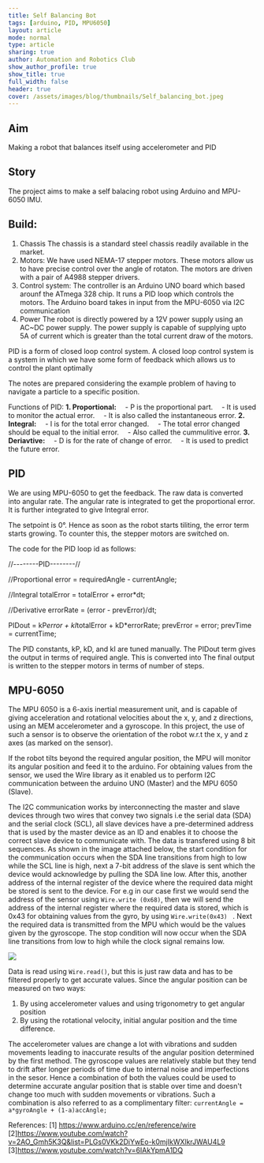 ```yaml
---
title: Self Balancing Bot
tags: [arduino, PID, MPU6050]
layout: article
mode: normal
type: article
sharing: true
author: Automation and Robotics Club
show_author_profile: true
show_title: true
full_width: false
header: true
cover: /assets/images/blog/thumbnails/Self_balancing_bot.jpeg
---
```


## Aim
Making a robot that balances itself using accelerometer and PID
<!--more-->
## Story

The project aims to make a self balacing robot using Arduino and MPU-6050 IMU. 

## Build:
1. Chassis
The chassis is a standard steel chassis readily available in the market.
2. Motors:
We have used NEMA-17 stepper motors. These motors allow us to have precise control over the angle of rotaton. The motors are driven with a pair of A4988 stepper drivers.
3. Control system:
The controller is an Arduino UNO board which based arounf the ATmega 328 chip. It runs a PID loop which controls the motors. The Arduino board takes in input from the MPU-6050 via I2C communication
4. Power 
The robot is directly powered by a 12V power supply using an AC~DC power supply. The power supply is capable of supplying upto 5A of current which is greater than the total current draw of the motors. 

PID is a form of closed loop control system. A closed loop control system is a system in which we have some form of feedback which allows us to control the plant optimally

The notes are prepared considering the example problem of having to navigate a particle to a specific position.

Functions of PID:
<b>1.  Proportional:</b>
	&emsp;- P is the proportional part. 
	&emsp;- It is used to monitor the actual error. 
	&emsp;- It is also called the instantaneous error. 
<b>2. Integral:</b>
	&emsp;- I is for the total error changed.
	&emsp;- The total error changed should be equal to the initial error.
	&emsp;-  Also called the cummulitive error.
 <b>3. Deriavtive:</b>
	&emsp;-  D is for the rate of change of error.
	&emsp;-  It is used to predict the future error.
	
## PID	
We are using MPU-6050 to get the feedback. The raw data is converted into angular rate. The angular rate is integrated to get the proportional error. It is further integrated to give Integral error.

The setpoint is 0°. Hence as soon as the robot starts tiliting, the error term starts growing. To counter this, the stepper motors are switched on. 

The code for the PID loop id as follows:

//--------PID--------//  
  
  //Proportional
  error = requiredAngle - currentAngle;

  //Integral
  totalError = totalError + error*dt;

  //Derivative
  errorRate = (error - prevError)/dt;
  
  PIDout = kP*error + kI*totalError + kD*errorRate;
  prevError = error;
  prevTime = currentTime;


The PID constants, kP, kD, and kI are tuned manually. The PIDout term gives the output in terms of required angle. This is converted into 
The final output is written to the stepper motors in terms of number of steps.


## MPU-6050
The MPU 6050 is a 6-axis inertial measurement unit, and is capable of giving acceleration and rotational velocities about the x, y, and z directions, using an MEM accelerometer and a gyroscope. In this project, the use of such a sensor is to observe the orientation of the robot w.r.t the x, y and z axes (as marked on the sensor). 

If the robot tilts beyond the required angular position, the MPU will monitor its angular position and feed it to the arduino. For obtaining values from the sensor, we used the Wire library as it enabled us to perform I2C communication between the arduino UNO (Master) and the MPU 6050 (Slave).

The I2C communication works by interconnecting the master and slave devices through two wires that convey two signals i.e the serial data (SDA) and the serial clock (SCL), all slave devices have a pre-determined address that is used by the master device as an ID and enables it to choose the correct slave device to communicate with. The data is transfered using 8 bit sequences. As shown in the image attached below, the start condition for the communication occurs when the SDA line transitions from high to low while the SCL line is high, next a 7-bit address of the slave is sent which the device would acknowledge by pulling the SDA line low. After this, another address of the internal register of the device where the required data might be stored is sent to the device. For e.g in our case first we would send the address of the sensor using `Wire.write
(0x68)`, then we will send the address of the internal register where the required data is stored, which is 0x43 for obtaining values from the gyro, by using `Wire.write(0x43)
` . Next the required data is transmitted from the MPU which would be the values given by the gyroscope. The stop condition will now occur when the SDA line transitions from low to high while the clock signal remains low.

![](../_resources/4ecdddf59beb4ac496e83562cf4a133e.png)

Data is read using `Wire.read()`, but this is just raw data and has to be filtered properly to get accurate values. Since the angular position can be measured on two ways:
1) By using accelerometer values and using trigonometry to get angular position
2) By using the rotational velocity, initial angular position and the time difference.

The accelerometer values are change a lot with vibrations and  sudden movements leading to inaccurate results of the angular position determined by the first method. The gyroscope values are relatively stable but they tend to drift after longer periods of time due to internal noise and imperfections in the sesor. Hence a combination of both the values could be used to determine accurate angular position that is stable over time and doesn't change too much with sudden movements or vibrations. Such a combination is also referred to as a complimentary filter:
`currentAngle = a*gyroAngle + (1-a)accAngle;`

References: 
[1] https://www.arduino.cc/en/reference/wire
[2]https://www.youtube.com/watch?v=2AO_Gmh5K3Q&list=PLGs0VKk2DiYwEo-k0mjIkWXlkrJWAU4L9
[3]https://www.youtube.com/watch?v=6IAkYpmA1DQ